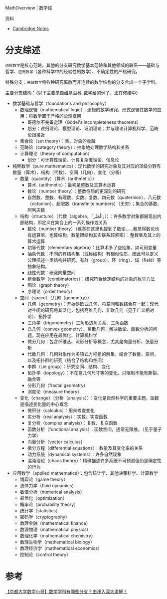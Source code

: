 MathOverview | 数学综

资料

- [Cambridge Notes](https://dec41.user.srcf.net/notes/)


# 分支综述

`纯粹数学`是核心范畴，其他的分支研究数学基本范畴和其他领域的联系——基础与哲学、`应用数学`（各种科学中的经验性的数学）、不确定性的严格研究。

特殊分支：`离散数学`将各种研究离散而非连续的数学结构的分支合成一个子学科。

主要分支结构：（以下主要来自[维基百科-数学](https://en.wikipedia.org/wiki/Mathematics)给的例子，正在修缮中）

- 数学基础与哲学（foundations and philosophy）
    - 数理逻辑（mathematical logic）：逻辑的数学研究，形式逻辑在数学的应用；将数学置于严格的公理框架
        - 哥德尔不完备定理（Gödel's incompleteness theorems）
        - 划分：递归理论、模型理论、证明理论；并与理论计算机科学、范畴论跟接近
    - 集合论（set theory）：集、对象的收藏
    - 范畴论（category theory）：抽象地处理数学结构和关系
    - 计算理论（theory of computation）
        - 划分：可计算性理论、计算复杂度理论、信息论
- 纯粹数学（pure mathematics）：现代数学的研究对象及其对应的顶级分野有数量（算术）、结构（代数）、空间（几何）、变化（分析）
    - 数量（quantity）（算术（arithmetic））
        - 算术（arithmetic）：最初是整数及其算术运算
        - 数论（number theory）：整数性质的更深刻的研究
        - 自然数、整数、有理数、实数、复数、四元数（quaternion）、八元数（octonion）、超限数（transfinite numbers）（无穷）；集合的基数、阿列夫数
    - 结构（structure）（代数（algebra，「الْجَبْر‎」））：许多数学对象都展现出内部结构，即定义在集合上的一系列操作或关系
        - 数论（number theory）（维基在这里也提到了数论……我觉得数论也有运算嘛，也算结构，数量跟结构其实联系超紧密）：整数集及其上的算术运算
        - 初等代数（elementary algebra）：比算术多了些抽象，如可用变量
        - 抽象代数：不同的有结构集（或称结构）有相似性质，因此可以定义公理描述一类结构并研究。有群（group）、环（ring）、域（field）等抽象结构。
        - 线性代数：研究向量空间
        - 组合数学（combinatorics）：研究符合给定结构的对象的枚举方法
        - 图论（graph theory）
        - 序理论（order theory）
    - 空间（space）（几何（geometry））
        - 几何（geometry）：开始是欧式几何，将空间和数结合在一起；现代对空间的研究将其泛化，包括高维几何、非欧几何（见于广义相对论）、拓扑学
        - 三角学（trigonometry）三角形边角关系、三角函数
        - 凸几何（convex geometry）、离散几何：解决数论、函数分析的问题，现在应用在最优化、计算机科学
        - 微分几何：包含纤维丛、流形分析等概念，尤其是向量分析、张量分析
        - 代数几何：几何对象作为多项式方程组的解集，结合了数量、空间，以及拓扑群的研究（结合了结构和空间）
        - 李群（Lie group）：研究空间、结构、变化
        - 拓扑学（topology）：不在意几何尺寸等的变化，只限制不能有撕裂、融合等
        - 分形几何（fractal geometry）
        - 测度论（measure theory）
    - 变化（change）（分析（analysis））：变化是自然科学的重要主题，函数是描述变化量的中心概念
        - 微积分（calculus）：用来考查变化
        - 实分析（real analysis）：实数、实变函数
        - 复分析（complex analysis）：复数、复变函数
        - 函数分析（functional analysis）：函数空间，通常无限维。（见于量子力学）
        - 向量分析（vector calculus）
        - 微分方程（differential equations）：数量及其变化率的关系
        - 动力系统（dynamical systems）：许多自然现象
        - 混沌理论（chaos theory）：精确描述许多系统不可预测但仍是确定性的行为
- 应用数学（applied mathematics）：包含统计学、其他决策科学、计算数学
    - 博弈论（game theory）
    - 流体力学（fluid dynamics）
    - 数值分析（numerical analysis）
    - 最优化（optimization）
    - 概率论（probability theory）
    - 统计学（statistics）
    - 密码学（cryptography）
    - 数理金融（mathematical finance）
    - 数理物理（mathematical physics）
    - 数理化学（mathematical chemistry）
    - 数理生物学（mathematical biology）
    - 数理经济学（mathematical economics）
    - 控制论（control theory）

# 参考

[【京都大学数学小哥】数学学科有哪些分支？由浅入深大讲解！](https://www.bilibili.com/video/BV1sC4y1b7KX)